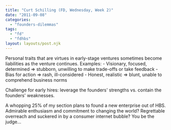 ```yaml
---
title: "Curt Schilling (FD, Wednesday, Week 2)"
date: "2011-09-08"
categories: 
  - "founders-dilemmas"
tags: 
  - "fd"
  - "fdhbs"
layout: layouts/post.njk
---
```


Personal traits that are virtues in early-stage ventures sometimes become liabilities as the venture continues. Examples: - Visionary, focused, determined => stubborn, unwilling to make trade-offs or take feedback - Bias for action => rash, ill-considered - Honest, realistic => blunt, unable to comprehend business norms

Challenge for early hires: leverage the founders' strengths vs. contain the founders' weaknesses.

A whopping 25% of my section plans to found a new enterprise out of HBS. Admirable enthusiasm and commitment to changing the world? Regrettable overreach and suckered in by a consumer internet bubble? You be the judge...
